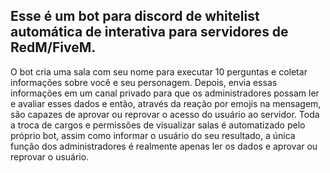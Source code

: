 Esse é um bot para discord de whitelist automática de interativa para servidores de RedM/FiveM.
-
O bot cria uma sala com seu nome para executar 10 perguntas e coletar informações sobre você e seu personagem. Depois, envia essas informações em um canal privado para que os administradores possam ler e avaliar esses dados e então, através da reação por emojis na mensagem, são capazes de aprovar ou reprovar o acesso do usuário ao servidor. Toda a troca de cargos e permissões de visualizar salas é automatizado pelo próprio bot, assim como informar o usuário do seu resultado, a única função dos administradores é realmente apenas ler os dados e aprovar ou reprovar o usuário.